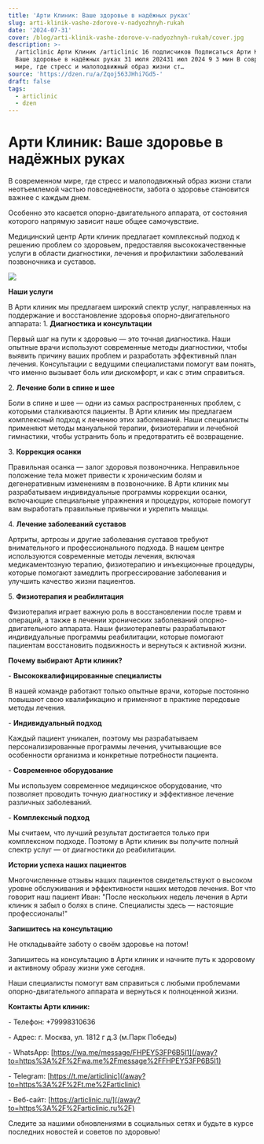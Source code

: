 ```yaml
---
title: 'Арти Клиник: Ваше здоровье в надёжных руках'
slug: arti-klinik-vashe-zdorove-v-nadyozhnyh-rukah
date: '2024-07-31'
cover: /blog/arti-klinik-vashe-zdorove-v-nadyozhnyh-rukah/cover.jpg
description: >-
  /articlinic Арти Клиник /articlinic 16 подписчиков Подписаться Арти Клиник:
  Ваше здоровье в надёжных руках 31 июля 202431 июл 2024 9 3 мин В современном
  мире, где стресс и малоподвижный образ жизни ст…
source: 'https://dzen.ru/a/Zqoj563JHhi7Gd5-'
draft: false
tags:
  - articlinic
  - dzen
---
```


# Арти Клиник: Ваше здоровье в надёжных руках

В современном мире, где стресс и малоподвижный образ жизни стали неотъемлемой частью повседневности, забота о здоровье становится важнее с каждым днем.

Особенно это касается опорно-двигательного аппарата, от состояния которого напрямую зависит наше общее самочувствие.

Медицинский центр Арти клиник предлагает комплексный подход к решению проблем со здоровьем, предоставляя высококачественные услуги в области диагностики, лечения и профилактики заболеваний позвоночника и суставов.

![](/blog/arti-klinik-vashe-zdorove-v-nadyozhnyh-rukah/img-0.jpg)

**Наши услуги**

В Арти клиник мы предлагаем широкий спектр услуг, направленных на поддержание и восстановление здоровья опорно-двигательного аппарата: 1. **Диагностика и консультации**

Первый шаг на пути к здоровью — это точная диагностика. Наши опытные врачи используют современные методы диагностики, чтобы выявить причину ваших проблем и разработать эффективный план лечения. Консультации с ведущими специалистами помогут вам понять, что именно вызывает боль или дискомфорт, и как с этим справиться.

2. **Лечение боли в спине и шее**

Боли в спине и шее — одни из самых распространенных проблем, с которыми сталкиваются пациенты. В Арти клиник мы предлагаем комплексный подход к лечению этих заболеваний. Наши специалисты применяют методы мануальной терапии, физиотерапии и лечебной гимнастики, чтобы устранить боль и предотвратить её возвращение.

3. **Коррекция осанки**

Правильная осанка — залог здоровья позвоночника. Неправильное положение тела может привести к хроническим болям и дегенеративным изменениям в позвоночнике. В Арти клиник мы разрабатываем индивидуальные программы коррекции осанки, включающие специальные упражнения и процедуры, которые помогут вам выработать правильные привычки и укрепить мышцы.

4. **Лечение заболеваний суставов**

Артриты, артрозы и другие заболевания суставов требуют внимательного и профессионального подхода. В нашем центре используются современные методы лечения, включая медикаментозную терапию, физиотерапию и инъекционные процедуры, которые помогают замедлить прогрессирование заболевания и улучшить качество жизни пациентов.

5. **Физиотерапия и реабилитация**

Физиотерапия играет важную роль в восстановлении после травм и операций, а также в лечении хронических заболеваний опорно-двигательного аппарата. Наши физиотерапевты разрабатывают индивидуальные программы реабилитации, которые помогают пациентам восстановить подвижность и вернуться к активной жизни.

**Почему выбирают Арти клиник?**

\- **Высококвалифицированные специалисты**

В нашей команде работают только опытные врачи, которые постоянно повышают свою квалификацию и применяют в практике передовые методы лечения.

\- **Индивидуальный подход**

Каждый пациент уникален, поэтому мы разрабатываем персонализированные программы лечения, учитывающие все особенности организма и конкретные потребности пациента.

\- **Современное оборудование**

Мы используем современное медицинское оборудование, что позволяет проводить точную диагностику и эффективное лечение различных заболеваний.

\- **Комплексный подход**

Мы считаем, что лучший результат достигается только при комплексном подходе. Поэтому в Арти клиник вы получите полный спектр услуг — от диагностики до реабилитации.

**Истории успеха наших пациентов**

Многочисленные отзывы наших пациентов свидетельствуют о высоком уровне обслуживания и эффективности наших методов лечения. Вот что говорит наш пациент Иван: "После нескольких недель лечения в Арти клиник я забыл о болях в спине. Специалисты здесь — настоящие профессионалы!"

**Запишитесь на консультацию**

Не откладывайте заботу о своём здоровье на потом!

Запишитесь на консультацию в Арти клиник и начните путь к здоровому и активному образу жизни уже сегодня.

Наши специалисты помогут вам справиться с любыми проблемами опорно-двигательного аппарата и вернуться к полноценной жизни.

**Контакты Арти клиник:**

\- Телефон: +79998310636

\- Адрес: г. Москва, ул. 1812 г д.3 (м.Парк Победы)

\- WhatsApp: [https://wa.me/message/FHPEY53FP6B5I1](/away?to=https%3A%2F%2Fwa.me%2Fmessage%2FFHPEY53FP6B5I1)

\- Telegram: [https://t.me/articlinic](/away?to=https%3A%2F%2Ft.me%2Farticlinic)

\- Веб-сайт: [https://articlinic.ru/](/away?to=https%3A%2F%2Farticlinic.ru%2F)

Следите за нашими обновлениями в социальных сетях и будьте в курсе последних новостей и советов по здоровью!